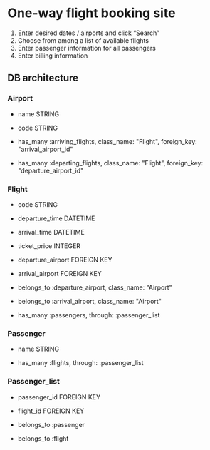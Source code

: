 # One-way flight booking site

1. Enter desired dates / airports and click “Search”
2. Choose from among a list of available flights
3. Enter passenger information for all passengers
4. Enter billing information

## DB architecture
### Airport
- name STRING
- code STRING

- has_many :arriving_flights, class_name: "Flight",
                              foreign_key: "arrival_airport_id"
- has_many :departing_flights, class_name: "Flight",
                              foreign_key: "departure_airport_id"

### Flight
- code STRING
- departure_time DATETIME
- arrival_time DATETIME
- ticket_price INTEGER
- departure_airport FOREIGN KEY
- arrival_airport FOREIGN KEY

- belongs_to :departure_airport, class_name: "Airport"
- belongs_to :arrival_airport, class_name: "Airport"
- has_many :passengers, through: :passenger_list

### Passenger
- name STRING

- has_many :flights, through: :passenger_list

### Passenger_list
- passenger_id FOREIGN KEY
- flight_id FOREIGN KEY

- belongs_to :passenger
- belongs_to :flight